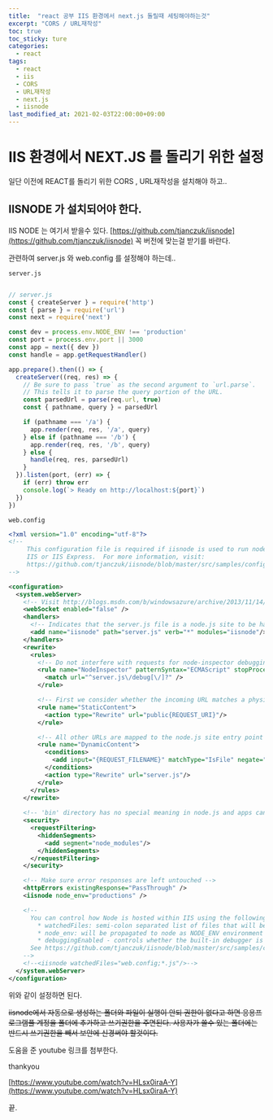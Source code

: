 ```yaml
---
title:  "react 공부 IIS 환경에서 next.js 돌릴때 세팅해야하는것"
excerpt: "CORS / URL재작성"
toc: true
toc_sticky: ture
categories:
  - react
tags:
  - react
  - iis
  - CORS
  - URL재작성
  - next.js
  - iisnode
last_modified_at: 2021-02-03T22:00:00+09:00
---
```



# IIS 환경에서 NEXT.JS 를 돌리기 위한 설정


일단 이전에 REACT를 돌리기 위한 CORS , URL재작성을 설치해야 하고..


## IISNODE 가 설치되어야 한다.

IIS NODE 는 여기서 받을수 있다.
[https://github.com/tjanczuk/iisnode](https://github.com/tjanczuk/iisnode)
꼭 버전에 맞는걸 받기를 바란다.

관련하여 server.js 와 web.config 를 설정해야 하는데..


``` server.js ```
``` js

// server.js
const { createServer } = require('http')
const { parse } = require('url')
const next = require('next')

const dev = process.env.NODE_ENV !== 'production'
const port = process.env.port || 3000
const app = next({ dev })
const handle = app.getRequestHandler()

app.prepare().then(() => {
  createServer((req, res) => {
    // Be sure to pass `true` as the second argument to `url.parse`.
    // This tells it to parse the query portion of the URL.
    const parsedUrl = parse(req.url, true)
    const { pathname, query } = parsedUrl

    if (pathname === '/a') {
      app.render(req, res, '/a', query)
    } else if (pathname === '/b') {
      app.render(req, res, '/b', query)
    } else {
      handle(req, res, parsedUrl)
    }
  }).listen(port, (err) => {
    if (err) throw err
    console.log(`> Ready on http://localhost:${port}`)
  })
})

```

``` web.config ```
``` xml
<?xml version="1.0" encoding="utf-8"?>
<!--
     This configuration file is required if iisnode is used to run node processes behind
     IIS or IIS Express.  For more information, visit:
     https://github.com/tjanczuk/iisnode/blob/master/src/samples/configuration/web.config
-->

<configuration>
  <system.webServer>
    <!-- Visit http://blogs.msdn.com/b/windowsazure/archive/2013/11/14/introduction-to-websockets-on-windows-azure-web-sites.aspx for more information on WebSocket support -->
    <webSocket enabled="false" />
    <handlers>
      <!-- Indicates that the server.js file is a node.js site to be handled by the iisnode module -->
      <add name="iisnode" path="server.js" verb="*" modules="iisnode"/>
    </handlers>
    <rewrite>
      <rules>
        <!-- Do not interfere with requests for node-inspector debugging -->
        <rule name="NodeInspector" patternSyntax="ECMAScript" stopProcessing="true">
          <match url="^server.js\/debug[\/]?" />
        </rule>

        <!-- First we consider whether the incoming URL matches a physical file in the /public folder -->
        <rule name="StaticContent">
          <action type="Rewrite" url="public{REQUEST_URI}"/>
        </rule>

        <!-- All other URLs are mapped to the node.js site entry point -->
        <rule name="DynamicContent">
          <conditions>
            <add input="{REQUEST_FILENAME}" matchType="IsFile" negate="True"/>
          </conditions>
          <action type="Rewrite" url="server.js"/>
        </rule>
      </rules>
    </rewrite>
    
    <!-- 'bin' directory has no special meaning in node.js and apps can be placed in it -->
    <security>
      <requestFiltering>
        <hiddenSegments>
          <add segment="node_modules"/>
        </hiddenSegments>
      </requestFiltering>
    </security>

    <!-- Make sure error responses are left untouched -->
    <httpErrors existingResponse="PassThrough" />
    <iisnode node_env="productions" />

    <!--
      You can control how Node is hosted within IIS using the following options:
        * watchedFiles: semi-colon separated list of files that will be watched for changes to restart the server
        * node_env: will be propagated to node as NODE_ENV environment variable
        * debuggingEnabled - controls whether the built-in debugger is enabled
      See https://github.com/tjanczuk/iisnode/blob/master/src/samples/configuration/web.config for a full list of options
    -->
    <!--<iisnode watchedFiles="web.config;*.js"/>-->
  </system.webServer>
</configuration>
```

위와 같이 설정하면 된다.

~~iisnode에서 자동으로 생성하는 폴더와 파일이 실행이 안되 권한이 없다고 하면 응용프로그램풀 계정을 폴더에 추가하고 쓰기권한을 주면된다.
사용자가 쓸수 있는 폴더에는 반드시 쓰기권한을 빼서 보안에 신경써야 할것이다.~~

도움을 준 youtube 링크를 첨부한다.

thankyou

[https://www.youtube.com/watch?v=HLsx0iraA-Y](https://www.youtube.com/watch?v=HLsx0iraA-Y)

끝.







